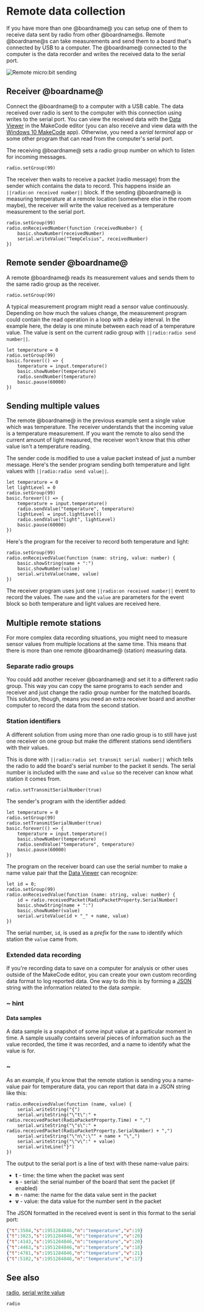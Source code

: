 # Remote data collection

If you have more than one @boardname@ you can setup one of them to receive data sent by radio from other @boardname@s. Remote @boardname@s can take measurements and send them to a board that's connected by USB to a computer. The @boardname@ connected to the computer is the data recorder and writes the received data to the serial port.

![Remote micro:bit sending](/static/mb/device/data-analysis/radio-zap.jpg)

## Receiver @boardname@

Connect the @boardname@ to a computer with a USB cable. The data received over radio is sent to the computer with this connection using writes to the serial port.
You can view the received data with the [Data Viewer](./viewing) in the MakeCode editor (you can also receive and view data with the [Windows 10 MakeCode](https://www.microsoft.com/store/apps/9PJC7SV48LCX) app). Otherwise, you need a _serial terminal_ app or some other program that can read from the computer's serial port.

The receiving @boardname@ sets a radio group number on which to listen for incoming messages.

```block
radio.setGroup(99)
```

The receiver then waits to receive a packet (radio message) from the sender which contains the data to record. This happens inside an ``||radio:on received number||`` block. If the sending @boardname@ is measuring temperature at a remote location (somewhere else in the room maybe), the receiver will write the value received as a temperature measurement to the serial port.

```blocks
radio.setGroup(99)
radio.onReceivedNumber(function (receivedNumber) {
    basic.showNumber(receivedNumber)
    serial.writeValue("TempCelsius", receivedNumber)
})
```

## Remote sender @boardname@

A remote @boardname@ reads its measurement values and sends them to the same radio group as the receiver.

```block
radio.setGroup(99)
```
A typical measurement program might read a sensor value continuously. Depending on how much the values change, the measurement program could contain the read operation in a loop with a delay interval. In the example here, the delay is one minute between each read of a temperature value. The value is sent on the current radio group with ``||radio:radio send number||``.

```blocks
let temperature = 0
radio.setGroup(99)
basic.forever(() => {
    temperature = input.temperature()
    basic.showNumber(temperature)
    radio.sendNumber(temperature)
    basic.pause(60000)
})
```

## Sending multiple values

The remote @boardname@ in the previous example sent a single value which was temperature. The receiver understands that the incoming value is a temperature measurement. If you want the remote to also send the current amount of light measured, the receiver won't know that this other value isn't a temperature reading.

The sender code is modified to use a value packet instead of just a number message. Here's the sender program sending both temperature and light values with ``||radio:radio send value||``.

```blocks
let temperature = 0
let lightLevel = 0
radio.setGroup(99)
basic.forever(() => {
    temperature = input.temperature()
    radio.sendValue("temperature", temperature)
    lightLevel = input.lightLevel()
    radio.sendValue("light", lightLevel)
    basic.pause(60000)
})
```

Here's the program for the receiver to record both temperature and light:

```blocks
radio.setGroup(99)
radio.onReceivedValue(function (name: string, value: number) {
    basic.showString(name + ":")
    basic.showNumber(value)
    serial.writeValue(name, value)
})
```

The receiver program uses just one ``||radio:on received number||`` event to record the values. The ``name`` and the ``value`` are parameters for the event block so both temperature and light values are received here.

## Multiple remote stations

For more complex data recording situations, you might need to measure sensor values from multiple locations at the same time. This means that there is more than one remote @boardname@ (station) measuring data.

### Separate radio groups

You could add another receiver @boardname@ and set it to a different radio group. This way you can copy the same programs to each sender and receiver and just change the radio group number for the matched boards. This solution, though, means you need an extra receiver board and another computer to record the data from the second station.

### Station identifiers

A different solution from using more than one radio group is to still have just one receiver on one group but make the different stations send identifiers with their values.

This is done with ``||radio:radio set transmit serial number||`` which tells the radio to add the board's serial number to the packet it sends. The serial number is included with the ``name`` and ``value`` so the receiver can know what station it comes from.

```block
radio.setTransmitSerialNumber(true)
```

The sender's program with the identifier added:

```blocks
let temperature = 0
radio.setGroup(99)
radio.setTransmitSerialNumber(true)
basic.forever(() => {
    temperature = input.temperature()
    basic.showNumber(temperature)
    radio.sendValue("temperature", temperature)
    basic.pause(60000)
})
```

The program on the receiver board can use the serial number to make a name value pair that the [Data Viewer](./writing#name-value-pairs) can recognize:

```blocks
let id = 0;
radio.setGroup(99)
radio.onReceivedValue(function (name: string, value: number) {
    id = radio.receivedPacket(RadioPacketProperty.SerialNumber)
    basic.showString(name + ":")
    basic.showNumber(value)
    serial.writeValue(id + "_" + name, value)
})
```

The serial number, ``id``, is used as a _prefix_ for the ``name`` to identify which station the ``value`` came from.

### Extended data recording

If you're recording data to save on a computer for analysis or other uses outside of the MakeCode editor, you can create your own custom recording data format to log reported data. One way to do this is by forming a [JSON](https://en.wikipedia.org/wiki/JSON) string with the information related to the data *sample*.

### ~ hint

#### Data samples

A data sample is a snapshot of some input value at a particular moment in time. A sample usually contains several pieces of information such as the value recorded, the time it was recorded, and a name to identify what the value is for.

### ~

As an example, if you know that the remote station is sending you a name-value pair for temperature data, you can report that data in a JSON string like this:

```blocks
radio.onReceivedValue(function (name, value) {
    serial.writeString("{")
    serial.writeString("\"t\":" + radio.receivedPacket(RadioPacketProperty.Time) + ",")
    serial.writeString("\"s\":" + radio.receivedPacket(RadioPacketProperty.SerialNumber) + ",")
    serial.writeString("\"n\":\"" + name + "\",")
    serial.writeString("\"v\":" + value)
    serial.writeLine("}")
})
```

The output to the serial port is a line of text with these name-value pairs:

* **t** - time: the time when the packet was sent
* **s** - serial: the serial number of the board that sent the packet (if enabled)
* **n** - name: the name for the data value sent in the packet
* **v** - value: the data value for the number sent in the packet

The JSON formatted in the received event is sent in this format to the serial port:

```json
{"t":3504,"s":1951284846,"n":"temperature","v":19} 
{"t":3823,"s":1951284846,"n":"temperature","v":20} 
{"t":4143,"s":1951284846,"n":"temperature","v":20} 
{"t":4463,"s":1951284846,"n":"temperature","v":18} 
{"t":4781,"s":1951284846,"n":"temperature","v":21} 
{"t":5102,"s":1951284846,"n":"temperature","v":17} 
```

## See also

[radio](/reference/radio), [serial write value](/reference/serial/write-value)

```package
radio
```
